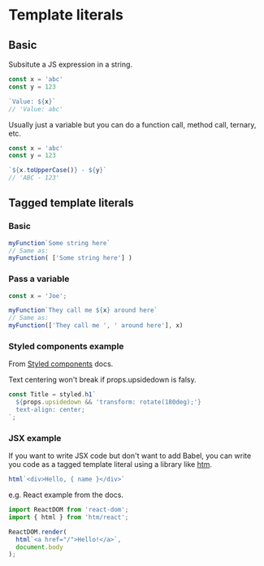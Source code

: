 # Template literals


## Basic

Subsitute a JS expression in a string. 

```javascript
const x = 'abc'
const y = 123

`Value: ${x}`
// 'Value: abc'
```


Usually just a variable but you can do a function call, method call, ternary, etc.

```javascript
const x = 'abc'
const y = 123

`${x.toUpperCase()} - ${y}`
// 'ABC - 123'
```


## Tagged template literals

### Basic

```javascript
myFunction`Some string here`
// Same as:
myFunction( ['Some string here'] )
```

### Pass a variable

```javascript
const x = 'Joe';

myFunction`They call me ${x} around here`
// Same as:
myFunction(['They call me ', ' around here'], x)
```

### Styled components example

From [Styled components](https://styled-components.com/docs/advanced#tagged-template-literals) docs.

 Text centering won't break if props.upsidedown is falsy.

```javascript
const Title = styled.h1`
  ${props.upsidedown && 'transform: rotate(180deg);'}
  text-align: center;
`;
```

### JSX example

If you want to write JSX code but don't want to add Babel, you can write you code as a tagged template literal using a library like [htm](https://www.npmjs.com/package/htm).

```javascript
html`<div>Hello, { name }</div>`
```

e.g. React example from the docs.

```jsx
import ReactDOM from 'react-dom';
import { html } from 'htm/react';

ReactDOM.render(
  html`<a href="/">Hello!</a>`,
  document.body
);
```
